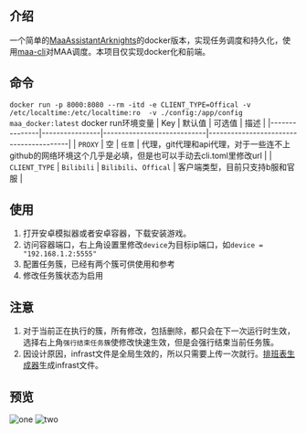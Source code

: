 ## 介绍
一个简单的[MaaAssistantArknights](https://github.com/MaaAssistantArknights/MaaAssistantArknights)的docker版本，实现任务调度和持久化，使用[maa-cli](https://github.com/MaaAssistantArknights/maa-cli)对MAA调度。本项目仅实现docker化和前端。

## 命令
`docker run -p 8000:8080 --rm -itd -e CLIENT_TYPE=Offical -v /etc/localtime:/etc/localtime:ro  -v ./config:/app/config maa_docker:latest`
docker run环境变量
| Key           | 默认值         | 可选值                     | 描述                                   |
|---------------|----------------|----------------------------|----------------------------------------|
| `PROXY`     |  空   | `任意`  | 代理，git代理和api代理，对于一些连不上github的网络环境这个几乎是必填，但是也可以手动去cli.toml里修改url                   |
| `CLIENT_TYPE`     | `Bilibili`    | `Bilibili`、`Offical`         | 客户端类型，目前只支持b服和官服                      |

## 使用
1. 打开安卓模拟器或者安卓容器，下载安装游戏。
2. 访问容器端口，右上角设置里修改`device`为目标ip端口，如`device = "192.168.1.2:5555"`
3. 配置任务簇，已经有两个簇可供使用和参考
4. 修改任务簇状态为启用

## 注意
1. 对于当前正在执行的簇，所有修改，包括删除，都只会在下一次运行时生效，选择右上角`强行结束任务簇`使修改快速生效，但是会强行结束当前任务簇。
2. 因设计原因，infrast文件是全局生效的，所以只需要上传一次就行。[排班表生成器](https://ark.yituliu.cn/tools/schedule)生成infrast文件。

## 预览
![one](https://raw.githubusercontent.com/CoronaAustralis/maa_docker/master/doc/assets/one.png)
![two](https://raw.githubusercontent.com/CoronaAustralis/maa_docker/master/doc/assets/two.png)